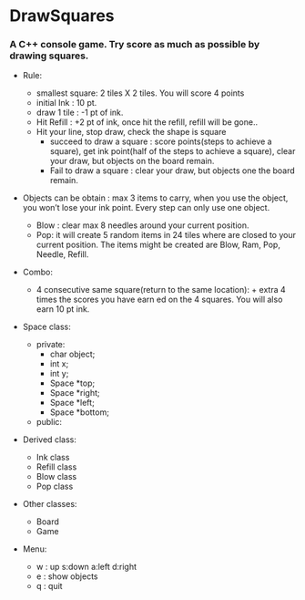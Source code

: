 # DrawSquares

### A C++ console game. Try score as much as possible by drawing squares.

* Rule:
    - smallest square: 2 tiles X 2 tiles. You will score 4 points
    - initial Ink : 10 pt.
    - draw 1 tile : -1 pt of ink.
    - Hit Refill : +2 pt of ink, once hit the refill, refill will be gone..
    - Hit your line, stop draw, check the shape is square
      - succeed to draw a square : score points(steps to achieve a square), get ink point(half of the steps to achieve a square), clear your draw, but objects on the board remain.
      - Fail to draw a square : clear your draw, but objects one the board remain.
          
* Objects can be obtain : max 3 items to carry, when you use the object, you won’t lose your ink point. Every step can only use one object.
    - Blow : clear max 8 needles around your current position.
    - Pop: it will create 5 random items in 24 tiles where are closed to your current position. The items might be created are Blow, Ram, Pop, Needle, Refill.


* Combo:
    - 4 consecutive same square(return to the same location): + extra 4 times the scores you have earn ed on the 4 squares. You will also earn 10 pt ink.


* Space class:
  - private: 
	- char object;
	- int x;
	- int y;
	- Space *top;
	- Space *right;
	- Space *left;
	- Space *bottom;
  - public:

* Derived class:
  - Ink class
  - Refill class
  - Blow class
  - Pop class

* Other classes:
  - Board
  - Game

* Menu:
  - w : up		s:down		a:left		d:right
  - e : show objects
  - q : quit
